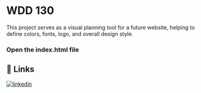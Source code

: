 # WDD 130

This project serves as a visual planning tool for a future website, helping to define colors, fonts, logo, and overall design style. 

###  Open the index.html file


## 🔗 Links
[![linkedin](https://img.shields.io/badge/linkedin-0A66C2?style=for-the-badge&logo=linkedin&logoColor=white)](https://www.linkedin.com/in/joaolucasbyui)
